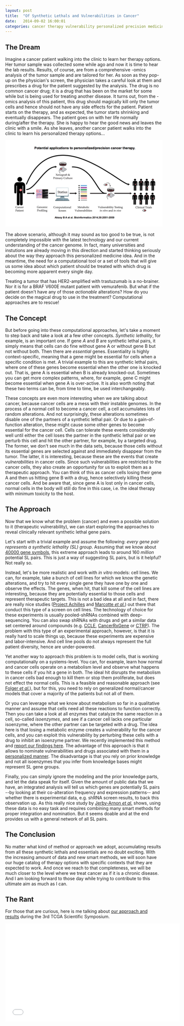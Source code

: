 ```yaml
---
layout: post
title:  "Of Synthetic Lethals and Vulnerabilities in Cancer"
date:   2014-09-02 16:00:01
categories: cancer therapy vulnerability personalized precision medicine
---
```


## The Dream
Imagine a cancer patient walking into the clinic to learn her therapy options.
Her tumor sample was collected some while ago and now it is time to hear the lab results.
Results, of course, are from a comprehensive -omics analysis of the tumor sample
and are tailored for her.
As soon as they pop-up on the physician's screen,
the physician takes a careful look at them and prescribes a drug for the patient suggested by the analysis.
The drug is no common cancer drug; 
it is a drug that has been on the market for some while but is being used for treating another disease.
It turns out, from the -omics analysis of this patient, this drug should magically kill only the tumor cells and hence should not have any side effects for the patient.
Patient starts on the therapy, and as expected, the tumor starts shrinking and eventually disappears.
The patient goes on with her life normally during/after the therapy.
She is happy to hear the good news and leaves the clinic with a smile.
As she leaves, another cancer patient walks into the clinic to learn his personalized therapy options...

[![Personalized cancer therapy](/img/personalized-cancer-therapy.png)](http://bioinformatics.oxfordjournals.org/content/30/14/2051/F5.expansion.html)

The above scenario, although it may sound as too good to be true, is not completely impossible with the latest technology and our current understanding of the cancer genome.
In fact, many universities and instutions are already moving in this direction
and started thinking seriously about the way they approach this personalized medicine idea.
And in the meantime, the need for a computational tool or a set of tools that will give us some idea about which patient should be treated with which drug is becoming more apparent every single day.

Treating a tumor that has HER2-amplified with trastuzumab is a no-brainer.
Nor it is for a BRAF V600E mutant patient with vemurafenib.
But what if the patient doesn't have any of those *actionable* alterations?
How do you decide on the magical drug to use in the treatment?
Computational approaches are to rescue!

## The Concept
But before going into these computational approaches,
let's take a moment to step back and take a look at a few other concepts.
*Synthetic lethality*, for example, is an important one.
If gene *A* and *B* are synthetic lethal pairs,
it simply means that cells can do fine without gene A or without gene B but not without both.
Then there are *essential* genes.
Essentiality is highly context-specific, 
meaning that a gene might be essential for cells when a specific condition is met.
A trivial example to this are synthetic lethal pairs,
where one of these genes become essential when the other one is knocked out.
That is, gene A is essential when B is already knocked-out.
Sometimes you can get more complex patterns,
where, for example, gene C might become essential when gene A is over-active.
It is also worth noting that these two terms can be, from time to time, be used interchangeably.

These concepts are even more interesting when we are talking about cancer,
because cancer cells are a mess with their instable genomes.
In the process of a normal cell to become a cancer cell,
a cell accumulates lots of random alterations.
And not surprisingly, these alterations sometimes disable one of the partners of a synthetic lethal pair.
Or due to a gain-of-function alteration, 
these might cause some other genes to become essential for the cancer cell.
Cells can tolerate these events considerably well until either
the cell loses the partner in the synthetic lethal pair or
we perturb this cell and hit the other partner, for example, by a targeted drug.
The former, we don't see much in the data sets,
because those cells without its essential genes are selected against and immediately disappear from the tumor.
The latter, it is interesting, because these are the events that create *vulnerabilities* in cancer cells.
Since such vulnerabilities are restricted to the cancer cells,
they also create an opportunity for us to exploit them as a therapeutic approach.
You can think of this as cancer cells losing their gene A 
and then us hitting gene B with a drug, 
hence selectively killing these cancer cells.
And be aware that, 
since gene A is lost only in cancer cells, 
normal cells in the body will still do fine in this case, i.e. the ideal therapy with minimum toxicity to the host.

## The Approach
Now that we know what the problem (cancer) and even a possible solution to it (therapeutic vulnerability),
we can start exploring the approaches to reveal clinically relevant synthetic lethal gene pairs.

Let's start with a trivial example
and assume the following: 
*every gene pair represents a synthetic lethality (SL) group*.
Assuming that we know about [40000 gene symbols](http://www.genenames.org/), 
this extreme approach leads to around 160 *million* potential SL pairs.
This is just a way of suggesting SL pairs, but is it helpful? 
Not really so.

Instead, let's be more realistic and work with *in vitro* models: cell lines.
We can, for example, take a bunch of cell lines for which we know the genetic alterations,
and try to hit every single gene they have one by one and observe the effects.
The genes, when hit, that kill some of the cell lines are interesting,
because they are potentially essential to those cells
and represent therapeutic targets.
This is not a bad idea at all and
in fact, there are really nice studies ([Project Achilles](http://www.broadinstitute.org/achilles) and [Marcotte *et al.*](http://cancerdiscovery.aacrjournals.org/content/2/2/172.short)) out there that conduct this type of a screen on cell lines.
The technology of choice for these experiments is usually pooled-shRNAs combined with deep-sequencing.
You can also swap shRNAs with drugs and get a similar data set centered around compounds (e.g. [CCLE](http://www.broadinstitute.org/ccle/), [CancerRxGene](http://www.cancerrxgene.org/) or [CTRP](http://www.broadinstitute.org/ctrp/)).
The problem with this type of an experimental approach, however, is that it is really hard to scale things up,
because these experiments are expensive and labor-intensive.
And cell line pools do not always represent the full patient diversity, hence are under-powered.

Yet another way to approach this problem is to model cells, that is working computationally on a systems-level.
You can, for example, learn how normal and cancer cells operate on a metabolism level
and observe what happens to these cells if you hit a gene in both.
The ideal hit disrupts the metabolism in cancer cells bad enough to kill them or stop them proliferate,
but does not effect the normal cells.
This is a feasible and reasonable approach (see [Folger *et al.*](http://msb.embopress.org/content/7/1/501)),
but for this, you need to rely on generalized normal/cancer models that cover a majority of the patients but not all of them.

Or you can leverage what we know about metabolism so far in a qualitative manner
and assume that cells need all these reactions to function correctly.
Then you can take a look at all enzymes that catalyze the same reaction in a cell, so-called *isoenzymes*,
and see if a cancer cell lacks one particular isoenzyme, where the other partner can be targeted with a drug.
The idea here is that losing a metabolic enzyme creates a vulnerability for the cancer cells,
and you can exploit this vulnerability by perturbing these cells with a drug to inhibit an isoenzyme partner.
We recently implemented this method and [report our findings here](http://bioinformatics.oxfordjournals.org/content/30/14/2051).
The advantage of this approach is that it allows to nominate vulnerabilities and drugs associated with them in a [personalized manner](http://cbio.mskcc.org/cancergenomics/statius/).
The disadvantage is that you rely on prior knowledge 
and not all isoenzymes that you infer from knowledge bases might represent SL gene groups.

Finally, you can simply ignore the modeling and the prior knowledge parts,
and let the data speak for itself.
Given the amount of public data that we have,
an integrated analysis will tell us which genes are potentially SL pairs
--by looking at their co-alteration frequency and expression patterns--
and whether there is experimental data, e.g. shRNA screen results, to back this observation up.
As this really nice study by [Jerby-Arnon *et al.*](http://dx.doi.org/10.1016/j.cell.2014.07.027) shows,
using these data is no easy task 
and requires combining many smart methods for proper integration and nomination.
But it seems doable and at the end provides us with a general network of all SL pairs.

## The Conclusion
No matter what kind of method or approach we adopt,
accumulating results from all these synthetic lethals and essentials are no doubt exciting.
With the increasing amount of data and new smart methods,
we will soon have our huge catalog of therapy options with specific contexts that they are expected to work.
And once we reach to that completeness,
we will be much closer to the level where we treat cancer as if it is a chronic disease.
And I am looking forward to those day
while trying to contribute to this ultimate aim as much as I can.

## The Rant
For those that are curious, here is me talking about [our approach and results](http://bioinformatics.oxfordjournals.org/content/30/14/2051) during the 3rd TCGA Scientific Symposium.

<center>
	<iframe width="560" height="315" src="//www.youtube.com/embed/UvH3qRepw7Q" frameborder="0" allowfullscreen></iframe>
</center>